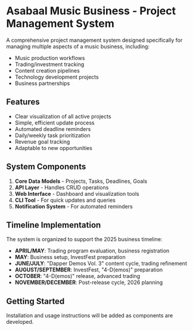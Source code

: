 # Asabaal Music Business - Project Management System

A comprehensive project management system designed specifically for managing multiple aspects of a music business, including:

- Music production workflows
- Trading/investment tracking
- Content creation pipelines
- Technology development projects
- Business partnerships

## Features

- Clear visualization of all active projects
- Simple, efficient update process
- Automated deadline reminders
- Daily/weekly task prioritization
- Revenue goal tracking
- Adaptable to new opportunities

## System Components

1. **Core Data Models** - Projects, Tasks, Deadlines, Goals
2. **API Layer** - Handles CRUD operations
3. **Web Interface** - Dashboard and visualization tools
4. **CLI Tool** - For quick updates and queries
5. **Notification System** - For automated reminders

## Timeline Implementation

The system is organized to support the 2025 business timeline:

- **APRIL/MAY**: Trading program evaluation, business registration
- **MAY**: Business setup, InvestFest preparation
- **JUNE/JULY**: "Dapper Demos Vol. 3" content cycle, trading refinement
- **AUGUST/SEPTEMBER**: InvestFest, "4-D(emos)" preparation
- **OCTOBER**: "4-D(emos)" release, advanced trading
- **NOVEMBER/DECEMBER**: Post-release cycle, 2026 planning

## Getting Started

Installation and usage instructions will be added as components are developed.
